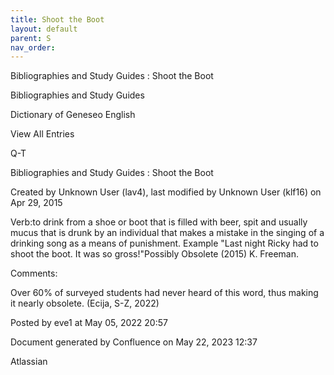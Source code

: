 ```yaml
---
title: Shoot the Boot
layout: default
parent: S
nav_order:
---
```


Bibliographies and Study Guides : Shoot the Boot

Bibliographies and Study Guides

Dictionary of Geneseo English

View All Entries

Q-T

Bibliographies and Study Guides : Shoot the Boot

Created by  Unknown User (lav4), last modified by  Unknown User (klf16) on Apr 29, 2015

Verb:to drink from a shoe or boot that is filled with beer, spit and usually mucus that is drunk by an individual that makes a mistake in the singing of a drinking song as a means of punishment. Example &quot;Last night Ricky had to shoot the boot. It was so gross!&quot;Possibly Obsolete (2015) K. Freeman. 

Comments:

Over 60% of surveyed students had never heard of this word, thus making it nearly obsolete. (Ecija, S-Z, 2022)

Posted by eve1 at May 05, 2022 20:57

Document generated by Confluence on May 22, 2023 12:37

Atlassian
